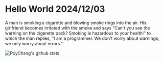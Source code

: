 # Hello World 2024/12/03

A man is smoking a cigarette and blowing smoke rings into the air. His girlfriend becomes irritated with the smoke and says "Can't you see the warning on the cigarette pack? Smoking is hazardous to your health!" to which the man replies, "I am a programmer.  We don't worry about warnings; we only worry about errors."

![PoyChang's github stats](https://github-readme-stats.vercel.app/api?username=poychang&show_icons=true&theme=dracula)
